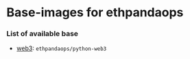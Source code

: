 # Base-images for ethpandaops

### List of available base
* [web3](./web3/): `ethpandaops/python-web3`